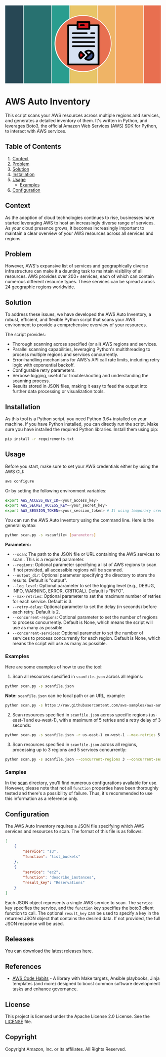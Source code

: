 ![logo][logo]

# AWS Auto Inventory

This script scans your AWS resources across multiple regions and services, and generates a detailed inventory of them. It's written in Python, and leverages Boto3, the official Amazon Web Services (AWS) SDK for Python, to interact with AWS services.

## Table of Contents

1. [Context](#context)
2. [Problem](#problem)
3. [Solution](#solution)
4. [Installation](#installation)
5. [Usage](#usage)
    - [Examples](#examples)
6. [Configuration](#configuration)

## Context

As the adoption of cloud technologies continues to rise, businesses have started leveraging AWS to host an increasingly diverse range of services. As your cloud presence grows, it becomes increasingly important to maintain a clear overview of your AWS resources across all services and regions.

## Problem

However, AWS's expansive list of services and geographically diverse infrastructure can make it a daunting task to maintain visibility of all resources. AWS provides over 200+ services, each of which can contain numerous different resource types. These services can be spread across 24 geographic regions worldwide.

## Solution

To address these issues, we have developed the AWS Auto Inventory, a robust, efficient, and flexible Python script that scans your AWS environment to provide a comprehensive overview of your resources.

The script provides:

- Thorough scanning across specified (or all) AWS regions and services.
- Parallel scanning capabilities, leveraging Python's multithreading to process multiple regions and services concurrently.
- Error-handling mechanisms for AWS's API call rate limits, including retry logic with exponential backoff.
- Configurable retry parameters.
- Verbose logging, useful for troubleshooting and understanding the scanning process.
- Results stored in JSON files, making it easy to feed the output into further data processing or visualization tools.

## Installation

As this tool is a Python script, you need Python 3.6+ installed on your machine. If you have Python installed, you can directly run the script. Make sure you have installed the required Python libraries. Install them using pip:

```bash
pip install -r requirements.txt
```

## Usage

Before you start, make sure to set your AWS credentials either by using the AWS CLI:

```bash
aws configure
```

Or by setting the following environment variables:

```bash
export AWS_ACCESS_KEY_ID=<your_access_key>
export AWS_SECRET_ACCESS_KEY=<your_secret_key>
export AWS_SESSION_TOKEN=<your_session_token> # If using temporary credentials
```

You can run the AWS Auto Inventory using the command line. Here is the general syntax:

```bash
python scan.py -s <scanfile> [parameters]
```

**Parameters:**

* `--scan`: The path to the JSON file or URL containing the AWS services to scan.. This is a required parameter.
* `--regions`: Optional parameter specifying a list of AWS regions to scan. If not provided, all accessible regions will be scanned.
* `--output_dir`: Optional parameter specifying the directory to store the results. Default is "output".
* `--log_level`: Optional parameter to set the logging level (e.g., DEBUG, INFO, WARNING, ERROR, CRITICAL). Default is "INFO".
* `--max-retries`: Optional parameter to set the maximum number of retries for each service. Default is 3.
* `--retry-delay`: Optional parameter to set the delay (in seconds) before each retry. Default is 2.
* `--concurrent-regions`: Optional parameter to set the number of regions to process concurrently. Default is None, which means the script will use as many as possible.
* `--concurrent-services`: Optional parameter to set the number of services to process concurrently for each region. Default is None, which means the script will use as many as possible.

### Examples

Here are some examples of how to use the tool:

1. Scan all resources specified in `scanfile.json` across all regions:

```bash
python scan.py -s scanfile.json
```

**Note:** `scanfile.json` can be local path or an URL, example:

```bash
python scan.py -s https://raw.githubusercontent.com/aws-samples/aws-auto-inventory/main/scan/sample/services/iam.json
```

2. Scan resources specified in `scanfile.json` across specific regions (us-east-1 and eu-west-1), with a maximum of 5 retries and a retry delay of 3 seconds:

```bash
python scan.py -s scanfile.json -r us-east-1 eu-west-1 --max-retries 5 --retry-delay 3
```

3. Scan resources specified in `scanfile.json` across all regions, processing up to 3 regions and 5 services concurrently:

```bash
python scan.py -s scanfile.json --concurrent-regions 3 --concurrent-services 5
```

### Samples

In the [scan](scan) directory, you'll find numerous configurations available for use. However, please note that not all `function` properties have been thoroughly tested and there's a possibility of failure. Thus, it's recommended to use this information as a reference only.


## Configuration

The AWS Auto Inventory requires a JSON file specifying which AWS services and resources to scan. The format of this file is as follows:

```json
[
    {
        "service": "s3",
        "function": "list_buckets"
    },
    {
        "service": "ec2",
        "function": "describe_instances",
        "result_key": "Reservations"
    }
]
```

Each JSON object represents a single AWS service to scan. The `service` key specifies the service, and the `function` key specifies the boto3 client function to call. The optional `result_key` can be used to specify a key in the returned JSON object that contains the desired data. If not provided, the full JSON response will be used.

## Releases

You can download the latest releases [here](https://github.com/aws-samples/aws-auto-inventory/releases).

## References
- [AWS Code Habits](https://github.com/awslabs/aws-code-habits) - A library with Make targets, Ansible playbooks, Jinja templates (and more) designed to boost common software development tasks and enhance governance.


## License
This project is licensed under the Apache License 2.0 License. See the [LICENSE](LICENSE) file.

## Copyright
Copyright Amazon, Inc. or its affiliates. All Rights Reserved.


[repo]: https://github.com/aws-samples/aws-auto-inventory
[logo]: doc/logo.png

[habits]: https://github.com/awslabs/aws-code-habits
